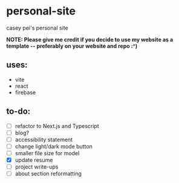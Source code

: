# personal-site

casey pei's personal site

**NOTE: Please give me credit if you decide to use my website as a template -- preferably on your website and repo :^)**

## uses:
- vite
- react
- firebase

## to-do:
- [ ] refactor to Next.js and Typescript
- [ ] blog?
- [ ] accessibility statement
- [ ] change light/dark mode button
- [ ] smaller file size for model
- [x] update resume
- [ ] project write-ups
- [ ] about section reformatting
